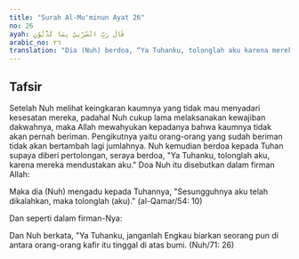 ```yaml
---
title: "Surah Al-Mu'minun Ayat 26"
no: 26
ayah: قَالَ رَبِّ انْصُرْنِيْ بِمَا كَذَّبُوْنِ 
arabic_no: ٢٦
translation: "Dia (Nuh) berdoa, “Ya Tuhanku, tolonglah aku karena mereka mendustakan aku.”"
---
```


## Tafsir

Setelah Nuh melihat keingkaran kaumnya yang tidak mau menyadari kesesatan mereka, padahal Nuh cukup lama melaksanakan kewajiban dakwahnya, maka Allah mewahyukan kepadanya bahwa kaumnya tidak akan pernah beriman. Pengikutnya yaitu orang-orang yang sudah beriman tidak akan bertambah lagi jumlahnya. Nuh kemudian berdoa kepada Tuhan supaya diberi pertolongan, seraya berdoa, "Ya Tuhanku, tolonglah aku, karena mereka mendustakan aku." Doa Nuh itu disebutkan dalam firman Allah:

Maka dia (Nuh) mengadu kepada Tuhannya, "Sesungguhnya aku telah dikalahkan, maka tolonglah (aku)." (al-Qamar/54: 10)

Dan seperti dalam firman-Nya:

Dan Nuh berkata, "Ya Tuhanku, janganlah Engkau biarkan seorang pun di antara orang-orang kafir itu tinggal di atas bumi. (Nuh/71: 26)